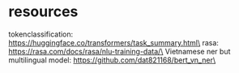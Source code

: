 # resources
tokenclassification: https://huggingface.co/transformers/task_summary.html\
rasa: https://rasa.com/docs/rasa/nlu-training-data/\
Vietnamese ner but multilingual model: https://github.com/dat821168/bert_vn_ner\
